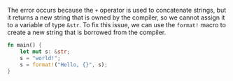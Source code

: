 The error occurs because the `+` operator is used to concatenate strings, but it returns a new string that is owned by the compiler, so we cannot assign it to a variable of type `&str`. To fix this issue, we can use the `format!` macro to create a new string that is borrowed from the compiler.
```rs
fn main() {
    let mut s: &str;
    s = "world!";
    s = format!("Hello, {}", s);
}
```
